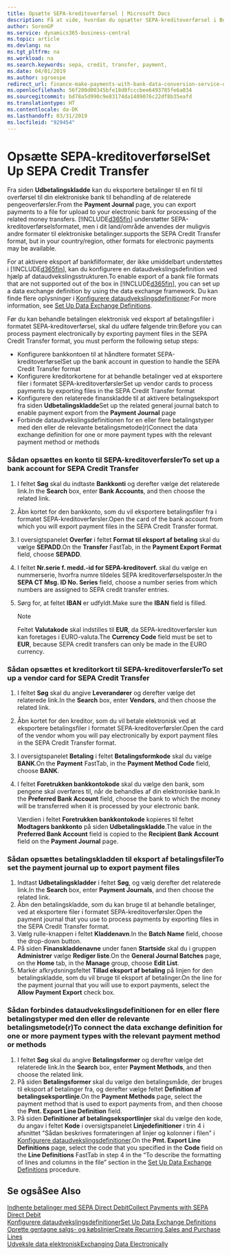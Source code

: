 ```yaml
---
title: Opsætte SEPA-kreditoverførsel | Microsoft Docs
description: Få at vide, hvordan du opsætter SEPA-kreditoverførsel i Business Central.
author: SorenGP
ms.service: dynamics365-business-central
ms.topic: article
ms.devlang: na
ms.tgt_pltfrm: na
ms.workload: na
ms.search.keywords: sepa, credit, transfer, payment,
ms.date: 04/01/2019
ms.author: sgroespe
redirect_url: finance-make-payments-with-bank-data-conversion-service-or-sepa-credit-transfer
ms.openlocfilehash: 56f200d00345bfe18d8fcccbee6493785fe6a034
ms.sourcegitcommit: bd78a5d990c9e83174da1409076c22df8b35eafd
ms.translationtype: HT
ms.contentlocale: da-DK
ms.lasthandoff: 03/31/2019
ms.locfileid: "929454"
---
```

# <a name="set-up-sepa-credit-transfer"></a><span data-ttu-id="74b45-103">Opsætte SEPA-kreditoverførsel</span><span class="sxs-lookup"><span data-stu-id="74b45-103">Set Up SEPA Credit Transfer</span></span>
<span data-ttu-id="74b45-104">Fra siden **Udbetalingskladde** kan du eksportere betalinger til en fil til overførsel til din elektroniske bank til behandling af de relaterede pengeoverførsler.</span><span class="sxs-lookup"><span data-stu-id="74b45-104">From the **Payment Journal** page, you can export payments to a file for upload to your electronic bank for processing of the related money transfers.</span></span> [!INCLUDE[d365fin](includes/d365fin_md.md)] <span data-ttu-id="74b45-105">understøtter SEPA-kreditoverførselsformatet, men i dit land/område anvendes der muligvis andre formater til elektroniske betalinger.</span><span class="sxs-lookup"><span data-stu-id="74b45-105">supports the SEPA Credit Transfer format, but in your country/region, other formats for electronic payments may be available.</span></span>  

<span data-ttu-id="74b45-106">For at aktivere eksport af bankfilformater, der ikke umiddelbart understøttes i [!INCLUDE[d365fin](includes/d365fin_md.md)], kan du konfigurere en dataudvekslingsdefinition ved hjælp af dataudvekslingsstrukturen.</span><span class="sxs-lookup"><span data-stu-id="74b45-106">To enable export of a bank file formats that are not supported out of the box in [!INCLUDE[d365fin](includes/d365fin_md.md)], you can set up a data exchange definition by using the data exchange framework.</span></span> <span data-ttu-id="74b45-107">Du kan finde flere oplysninger i [Konfigurere dataudvekslingsdefinitioner](across-how-to-set-up-data-exchange-definitions.md).</span><span class="sxs-lookup"><span data-stu-id="74b45-107">For more information, see [Set Up Data Exchange Definitions](across-how-to-set-up-data-exchange-definitions.md).</span></span>  

<span data-ttu-id="74b45-108">Før du kan behandle betalingen elektronisk ved eksport af betalingsfiler i formatet SEPA-kreditoverførsel, skal du udføre følgende trin:</span><span class="sxs-lookup"><span data-stu-id="74b45-108">Before you can process payment electronically by exporting payment files in the SEPA Credit Transfer format, you must perform the following setup steps:</span></span>  

* <span data-ttu-id="74b45-109">Konfigurere bankkontoen til at håndtere formatet SEPA-kreditoverførsel</span><span class="sxs-lookup"><span data-stu-id="74b45-109">Set up the bank account in question to handle the SEPA Credit Transfer format</span></span>  
* <span data-ttu-id="74b45-110">Konfigurere kreditorkortene for at behandle betalinger ved at eksportere filer i formatet SEPA-kreditoverførsler</span><span class="sxs-lookup"><span data-stu-id="74b45-110">Set up vendor cards to process payments by exporting files in the SEPA Credit Transfer format</span></span>  
* <span data-ttu-id="74b45-111">Konfigurere den relaterede finanskladde til at aktivere betalingseksport fra siden **Udbetalingskladde**</span><span class="sxs-lookup"><span data-stu-id="74b45-111">Set up the related general journal batch to enable payment export from the **Payment Journal** page</span></span>  
* <span data-ttu-id="74b45-112">Forbinde dataudvekslingsdefinitionen for en eller flere betalingstyper med den eller de relevante betalingsmetode(r)</span><span class="sxs-lookup"><span data-stu-id="74b45-112">Connect the data exchange definition for one or more payment types with the relevant payment method or methods</span></span>  

### <a name="to-set-up-a-bank-account-for-sepa-credit-transfer"></a><span data-ttu-id="74b45-113">Sådan opsættes en konto til SEPA-kreditoverførsler</span><span class="sxs-lookup"><span data-stu-id="74b45-113">To set up a bank account for SEPA Credit Transfer</span></span>  
1. <span data-ttu-id="74b45-114">I feltet **Søg** skal du indtaste **Bankkonti** og derefter vælge det relaterede link.</span><span class="sxs-lookup"><span data-stu-id="74b45-114">In the **Search** box, enter **Bank Accounts**, and then choose the related link.</span></span>  
2. <span data-ttu-id="74b45-115">Åbn kortet for den bankkonto, som du vil eksportere betalingsfiler fra i formatet SEPA-kreditoverførsler.</span><span class="sxs-lookup"><span data-stu-id="74b45-115">Open the card of the bank account from which you will export payment files in the SEPA Credit Transfer format.</span></span>  
3. <span data-ttu-id="74b45-116">I oversigtspanelet **Overfør** i feltet **Format til eksport af betaling** skal du vælge **SEPADD**.</span><span class="sxs-lookup"><span data-stu-id="74b45-116">On the **Transfer** FastTab, in the **Payment Export Format** field, choose **SEPADD**.</span></span>  
4. <span data-ttu-id="74b45-117">I feltet **Nr.serie f. medd.-id for SEPA-kreditoverf.** skal du vælge en nummerserie, hvorfra numre tildeles SEPA kreditoverførselsposter.</span><span class="sxs-lookup"><span data-stu-id="74b45-117">In the **SEPA CT Msg. ID No. Series** field, choose a number series from which numbers are assigned to SEPA credit transfer entries.</span></span>  
5. <span data-ttu-id="74b45-118">Sørg for, at feltet **IBAN** er udfyldt.</span><span class="sxs-lookup"><span data-stu-id="74b45-118">Make sure the **IBAN** field is filled.</span></span>  

    > [!NOTE]  
    >  <span data-ttu-id="74b45-119">Feltet **Valutakode** skal indstilles til **EUR**, da SEPA-kreditoverførsler kun kan foretages i EURO-valuta.</span><span class="sxs-lookup"><span data-stu-id="74b45-119">The **Currency Code** field must be set to **EUR**, because SEPA credit transfers can only be made in the EURO currency.</span></span>  

### <a name="to-set-up-a-vendor-card-for-sepa-credit-transfer"></a><span data-ttu-id="74b45-120">Sådan opsættes et kreditorkort til SEPA-kreditoverførsler</span><span class="sxs-lookup"><span data-stu-id="74b45-120">To set up a vendor card for SEPA Credit Transfer</span></span>  
1. <span data-ttu-id="74b45-121">I feltet **Søg** skal du angive **Leverandører** og derefter vælge det relaterede link.</span><span class="sxs-lookup"><span data-stu-id="74b45-121">In the **Search** box, enter **Vendors**, and then choose the related link.</span></span>  
2. <span data-ttu-id="74b45-122">Åbn kortet for den kreditor, som du vil betale elektronisk ved at eksportere betalingsfiler i formatet SEPA-kreditoverførsler.</span><span class="sxs-lookup"><span data-stu-id="74b45-122">Open the card of the vendor whom you will pay electronically by export payment files in the SEPA Credit Transfer format.</span></span>  
3. <span data-ttu-id="74b45-123">I oversigtspanelet **Betaling** i feltet **Betalingsformkode** skal du vælge **BANK**.</span><span class="sxs-lookup"><span data-stu-id="74b45-123">On the **Payment** FastTab, in the **Payment Method Code** field, choose **BANK**.</span></span>  
4. <span data-ttu-id="74b45-124">I feltet **Foretrukken bankkontokode** skal du vælge den bank, som pengene skal overføres til, når de behandles af din elektroniske bank.</span><span class="sxs-lookup"><span data-stu-id="74b45-124">In the **Preferred Bank Account** field, choose the bank to which the money will be transferred when it is processed by your electronic bank.</span></span>  

     <span data-ttu-id="74b45-125">Værdien i feltet **Foretrukken bankkontokode** kopieres til feltet **Modtagers bankkonto** på siden **Udbetalingskladde**.</span><span class="sxs-lookup"><span data-stu-id="74b45-125">The value in the **Preferred Bank Account** field is copied to the **Recipient Bank Account** field on the **Payment Journal** page.</span></span>  

### <a name="to-set-the-payment-journal-up-to-export-payment-files"></a><span data-ttu-id="74b45-126">Sådan opsættes betalingskladden til eksport af betalingsfiler</span><span class="sxs-lookup"><span data-stu-id="74b45-126">To set the payment journal up to export payment files</span></span>  
1. <span data-ttu-id="74b45-127">Indtast **Udbetalingskladder** i feltet **Søg**, og vælg derefter det relaterede link.</span><span class="sxs-lookup"><span data-stu-id="74b45-127">In the **Search** box, enter **Payment Journals**, and then choose the related link.</span></span>  
2. <span data-ttu-id="74b45-128">Åbn den betalingskladde, som du kan bruge til at behandle betalinger, ved at eksportere filer i formatet SEPA-kreditoverførsler.</span><span class="sxs-lookup"><span data-stu-id="74b45-128">Open the payment journal that you use to process payments by exporting files in the SEPA Credit Transfer format.</span></span>  
3. <span data-ttu-id="74b45-129">Vælg rulle\-knappen i feltet **Kladdenavn**.</span><span class="sxs-lookup"><span data-stu-id="74b45-129">In the **Batch Name** field, choose the drop\-down button.</span></span>  
4. <span data-ttu-id="74b45-130">På siden **Finanskladdenavne** under fanen **Startside** skal du i gruppen **Administrer** vælge **Rediger liste**.</span><span class="sxs-lookup"><span data-stu-id="74b45-130">On the **General Journal Batches** page, on the **Home** tab, in the **Manage** group, choose **Edit List**.</span></span>  
5. <span data-ttu-id="74b45-131">Markér afkrydsningsfeltet **Tillad eksport af betaling** på linjen for den betalingskladde, som du vil bruge til eksport af betalinger.</span><span class="sxs-lookup"><span data-stu-id="74b45-131">On the line for the payment journal that you will use to export payments, select the **Allow Payment Export** check box.</span></span>  

### <a name="to-connect-the-data-exchange-definition-for-one-or-more-payment-types-with-the-relevant-payment-method-or-methods"></a><span data-ttu-id="74b45-132">Sådan forbindes dataudvekslingsdefinitionen for en eller flere betalingstyper med den eller de relevante betalingsmetode(r)</span><span class="sxs-lookup"><span data-stu-id="74b45-132">To connect the data exchange definition for one or more payment types with the relevant payment method or methods</span></span>  
1. <span data-ttu-id="74b45-133">I feltet **Søg** skal du angive **Betalingsformer** og derefter vælge det relaterede link.</span><span class="sxs-lookup"><span data-stu-id="74b45-133">In the **Search** box, enter **Payment Methods**, and then choose the related link.</span></span>  
2. <span data-ttu-id="74b45-134">På siden **Betalingsformer** skal du vælge den betalingsmåde, der bruges til eksport af betalinger fra, og derefter vælge feltet **Definition af betalingseksportlinje**.</span><span class="sxs-lookup"><span data-stu-id="74b45-134">On the **Payment Methods** page, select the payment method that is used to export payments from, and then choose the **Pmt. Export Line Definition** field.</span></span>  
3. <span data-ttu-id="74b45-135">På siden **Definitioner af betalingseksportlinjer** skal du vælge den kode, du angav i feltet **Kode** i oversigtspanelet **Linjedefinitioner** i trin 4 i afsnittet "Sådan beskrives formateringen af linjer og kolonner i filen" i [Konfigurere dataudvekslingsdefinitioner](across-how-to-set-up-data-exchange-definitions.md).</span><span class="sxs-lookup"><span data-stu-id="74b45-135">On the **Pmt. Export Line Definitions** page, select the code that you specified in the **Code** field on the **Line Definitions** FastTab in step 4 in the “To describe the formatting of lines and columns in the file” section in the [Set Up Data Exchange Definitions](across-how-to-set-up-data-exchange-definitions.md) procedure.</span></span>  

## <a name="see-also"></a><span data-ttu-id="74b45-136">Se også</span><span class="sxs-lookup"><span data-stu-id="74b45-136">See Also</span></span>  
[<span data-ttu-id="74b45-137">Indhente betalinger med SEPA Direct Debit</span><span class="sxs-lookup"><span data-stu-id="74b45-137">Collect Payments with SEPA Direct Debit</span></span>](finance-collect-payments-with-sepa-direct-debit.md)  
[<span data-ttu-id="74b45-138">Konfigurere dataudvekslingsdefinitioner</span><span class="sxs-lookup"><span data-stu-id="74b45-138">Set Up Data Exchange Definitions</span></span>](across-how-to-set-up-data-exchange-definitions.md)  
[<span data-ttu-id="74b45-139">Oprette gentagne salgs- og købslinjer</span><span class="sxs-lookup"><span data-stu-id="74b45-139">Create Recurring Sales and Purchase Lines</span></span>](sales-how-work-standard-lines.md)  
[<span data-ttu-id="74b45-140">Udveksle data elektronisk</span><span class="sxs-lookup"><span data-stu-id="74b45-140">Exchanging Data Electronically</span></span>](across-data-exchange.md)  
